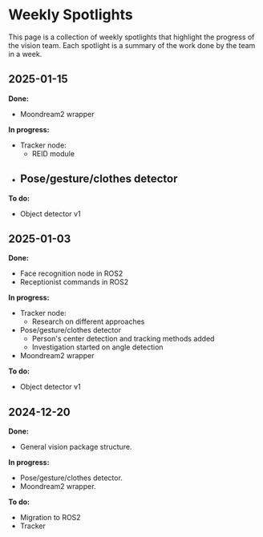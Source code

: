 # Weekly Spotlights

This page is a collection of weekly spotlights that highlight the progress of the vision team. Each spotlight is a summary of the work done by the team in a week.

## 2025-01-15
**Done:**

- Moondream2 wrapper

**In progress:**

- Tracker node: 
    - REID module 
- Pose/gesture/clothes detector
    - 

**To do:**

- Object detector v1

## 2025-01-03
**Done:**

- Face recognition node in ROS2
- Receptionist commands in ROS2

**In progress:**

- Tracker node: 
    - Research on different approaches
- Pose/gesture/clothes detector
    - Person's center detection and tracking methods added
    - Investigation started on angle detection
- Moondream2 wrapper

**To do:**

- Object detector v1



## 2024-12-20

**Done:**

- General vision package structure.

**In progress:**

- Pose/gesture/clothes detector.
- Moondream2 wrapper.

**To do:**

- Migration to ROS2
- Tracker
